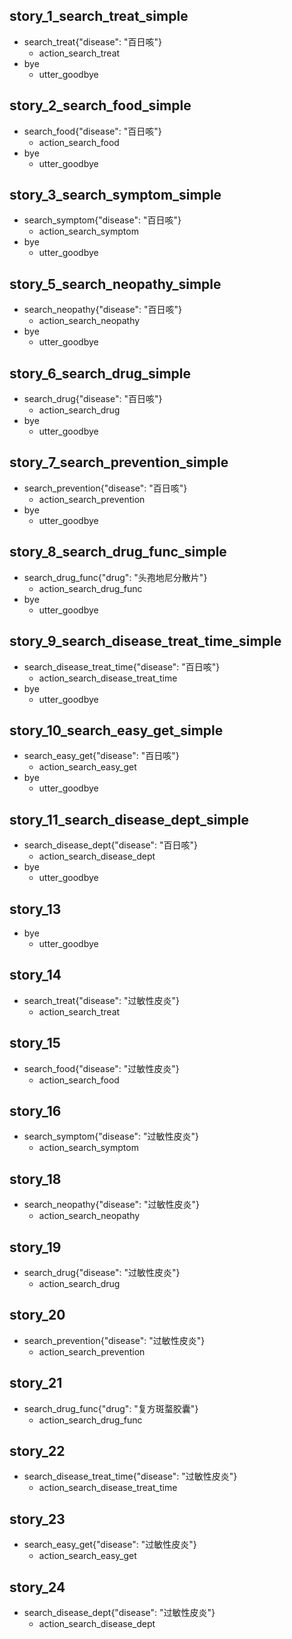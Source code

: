 ## story_1_search_treat_simple    <!-- name of the story - just for debugging -->

* search_treat{"disease": "百日咳"}
   - action_search_treat
* bye
   - utter_goodbye

## story_2_search_food_simple
* search_food{"disease": "百日咳"}
   - action_search_food
* bye
   - utter_goodbye

## story_3_search_symptom_simple

* search_symptom{"disease": "百日咳"}
   - action_search_symptom
* bye
   - utter_goodbye


## story_5_search_neopathy_simple

* search_neopathy{"disease": "百日咳"}
   - action_search_neopathy
* bye
   - utter_goodbye

## story_6_search_drug_simple

* search_drug{"disease": "百日咳"}
   - action_search_drug
* bye
   - utter_goodbye

## story_7_search_prevention_simple

* search_prevention{"disease": "百日咳"}
   - action_search_prevention
* bye
   - utter_goodbye

## story_8_search_drug_func_simple
* search_drug_func{"drug": "头孢地尼分散片"}
   - action_search_drug_func
* bye
   - utter_goodbye

## story_9_search_disease_treat_time_simple

* search_disease_treat_time{"disease": "百日咳"}
   - action_search_disease_treat_time
* bye
   - utter_goodbye

## story_10_search_easy_get_simple

* search_easy_get{"disease": "百日咳"}
   - action_search_easy_get
* bye
   - utter_goodbye

## story_11_search_disease_dept_simple

* search_disease_dept{"disease": "百日咳"}
   - action_search_disease_dept
* bye
   - utter_goodbye





   
## story_13
* bye
   - utter_goodbye

## story_14
* search_treat{"disease": "过敏性皮炎"}
   - action_search_treat
   
## story_15
* search_food{"disease": "过敏性皮炎"}
   - action_search_food
   
## story_16
* search_symptom{"disease": "过敏性皮炎"}
   - action_search_symptom
   
   
## story_18
* search_neopathy{"disease": "过敏性皮炎"}
   - action_search_neopathy
   
## story_19
* search_drug{"disease": "过敏性皮炎"}
   - action_search_drug
   
## story_20
* search_prevention{"disease": "过敏性皮炎"}
   - action_search_prevention
   
## story_21
* search_drug_func{"drug": "复方斑蝥胶囊"}
   - action_search_drug_func
   
## story_22
* search_disease_treat_time{"disease": "过敏性皮炎"}
   - action_search_disease_treat_time
   
## story_23
* search_easy_get{"disease": "过敏性皮炎"}
   - action_search_easy_get
   
## story_24
* search_disease_dept{"disease": "过敏性皮炎"}
   - action_search_disease_dept
   